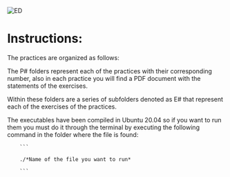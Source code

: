 ![ED](https://www.stoodnt.com/blog/wp-content/uploads/2020/06/Best-Online-Courses-Algorithms-Data-Structures.jpg)

# Instructions:
The practices are organized as follows:
  
The P# folders represent each of the practices with their corresponding number, also in each practice you will find a PDF document with the statements of the exercises. 
  
Within these folders are a series of subfolders denoted as E# that represent each of the exercises of the practices.  
   
The executables have been compiled in Ubuntu 20.04 so if you want to run them you must do it through the terminal by executing the following command in the folder where the file is found:  
  
		```
    
		./*Name of the file you want to run*
		
		```
